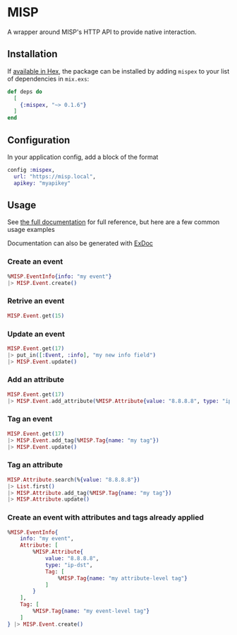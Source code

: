 # MISP

A wrapper around MISP's HTTP API to provide native interaction.


## Installation

If [available in Hex](https://hex.pm/docs/publish), the package can be installed
by adding `mispex` to your list of dependencies in `mix.exs`:

```elixir
def deps do
  [
    {:mispex, "~> 0.1.6"}
  ]
end
```

## Configuration

In your application config, add a block of the format

```elixir
config :mispex,
  url: "https://misp.local",
  apikey: "myapikey"
```

## Usage

See [the full documentation](https://hexdocs.pm/mispex/MISP.html) for full reference,
but here are a few common usage examples

Documentation can also be generated with [ExDoc](https://github.com/elixir-lang/ex_doc)

### Create an event

```elixir
%MISP.EventInfo{info: "my event"}
|> MISP.Event.create()
```

### Retrive an event

```elixir
MISP.Event.get(15)
```

### Update an event

```elixir
MISP.Event.get(17)
|> put_in([:Event, :info], "my new info field")
|> MISP.Event.update()
```

### Add an attribute

```elixir
MISP.Event.get(17)
|> MISP.Event.add_attribute(%MISP.Attribute{value: "8.8.8.8", type: "ip-dst"})
```

### Tag an event

```elixir
MISP.Event.get(17)
|> MISP.Event.add_tag(%MISP.Tag{name: "my tag"})
|> MISP.Event.update()
```

### Tag an attribute

```elixir
MISP.Attribute.search(%{value: "8.8.8.8"})
|> List.first() 
|> MISP.Attribute.add_tag(%MISP.Tag{name: "my tag"})
|> MISP.Attribute.update()
```

### Create an event with attributes and tags already applied

```elixir
%MISP.EventInfo{
    info: "my event",
    Attribute: [
        %MISP.Attribute{
            value: "8.8.8.8",
            type: "ip-dst",
            Tag: [
                %MISP.Tag{name: "my attribute-level tag"}
            ]
        }
    ],
    Tag: [
        %MISP.Tag{name: "my event-level tag"}
    ]
} |> MISP.Event.create()
```
